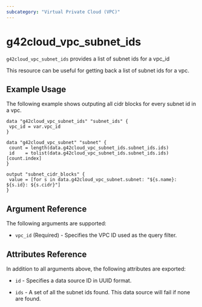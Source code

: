 ```yaml
---
subcategory: "Virtual Private Cloud (VPC)"
---
```


# g42cloud\_vpc\_subnet\_ids

`g42cloud_vpc_subnet_ids` provides a list of subnet ids for a vpc_id

This resource can be useful for getting back a list of subnet ids for a vpc.

## Example Usage

The following example shows outputing all cidr blocks for every subnet id in a vpc.

 ```hcl
data "g42cloud_vpc_subnet_ids" "subnet_ids" {
  vpc_id = var.vpc_id
}

data "g42cloud_vpc_subnet" "subnet" {
  count = length(data.g42cloud_vpc_subnet_ids.subnet_ids.ids)
  id    = tolist(data.g42cloud_vpc_subnet_ids.subnet_ids.ids)[count.index]
 }

output "subnet_cidr_blocks" {
  value = [for s in data.g42cloud_vpc_subnet.subnet: "${s.name}: ${s.id}: ${s.cidr}"]
}
 ```

## Argument Reference

The following arguments are supported:

* `vpc_id` (Required) - Specifies the VPC ID used as the query filter.

## Attributes Reference

In addition to all arguments above, the following attributes are exported:

* `id` - Specifies a data source ID in UUID format.

* `ids` - A set of all the subnet ids found. This data source will fail if none are found.
